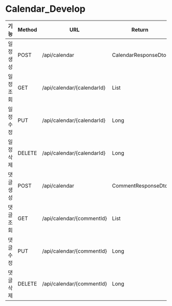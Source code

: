 # Calendar_Develop

|기능|Method|URL|Return|
|---|---|---|---|
|일정생성|POST|/api/calendar|CalendarResponseDto|
|일정조회|GET|/api/calendar/{calendarId}|List<CalendarResponseDto>|
|일정수정|PUT|/api/calendar/{calendarId}|Long|
|일정삭제|DELETE|/api/calendar/{calendarId}|Long|
|댓글생성|POST|/api/calendar|CommentResponseDto|
|댓글조회|GET|/api/calendar/{commentId}|List<CommentResponseDto>|
|댓글수정|PUT|/api/calendar/{commentId}|Long|
|댓글삭제|DELETE|/api/calendar/{commentId}|Long|
